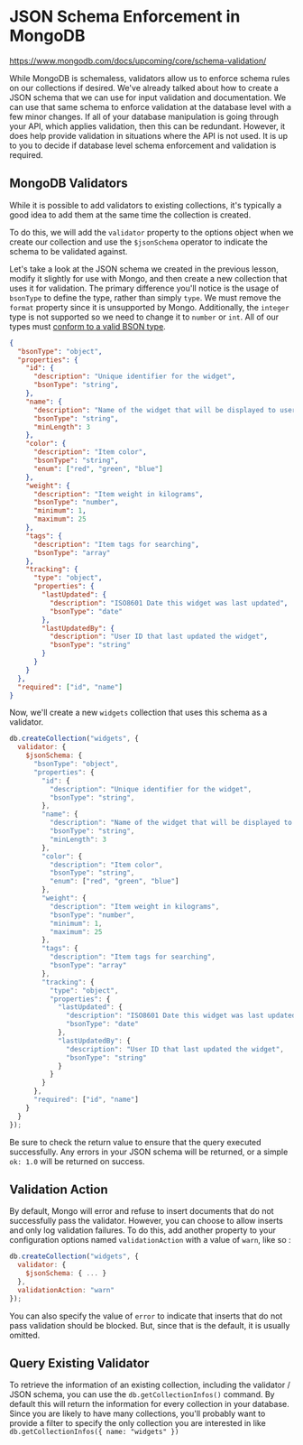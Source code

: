 # JSON Schema Enforcement in MongoDB

https://www.mongodb.com/docs/upcoming/core/schema-validation/

While MongoDB is schemaless, validators allow us to enforce schema rules on our collections if desired.  We've already talked about how to create a JSON schema that we can use for input validation and documentation.  We can use that same schema to enforce validation at the database level with a few minor changes.  If all of your database manipulation is going through your API, which applies validation, then this can be redundant.  However, it does help provide validation in situations where the API is not used.  It is up to you to decide if database level schema enforcement and validation is required.

## MongoDB Validators
While it is possible to add validators to existing collections, it's typically a good idea to add them at the same time the collection is created.

To do this, we will add the `validator` property to the options object when we create our collection and use the `$jsonSchema` operator to indicate the schema to be validated against.

Let's take a look at the JSON schema we created in the previous lesson, modify it slightly for use with Mongo, and then create a new collection that uses it for validation.  The primary difference you'll notice is the usage of `bsonType` to define the type, rather than simply `type`.  We must remove the `format` property since it is unsupported by Mongo.  Additionally, the `integer` type is not supported so we need to change it to `number` or `int`.  All of our types must [conform to a valid BSON type](https://www.mongodb.com/docs/manual/reference/bson-types/).  

```json
{
  "bsonType": "object",
  "properties": {
    "id": {
      "description": "Unique identifier for the widget",
      "bsonType": "string",
    },
    "name": {
      "description": "Name of the widget that will be displayed to users",
      "bsonType": "string",
      "minLength": 3
    },
    "color": {
      "description": "Item color",
      "bsonType": "string",
      "enum": ["red", "green", "blue"]
    },
    "weight": {
      "description": "Item weight in kilograms",
      "bsonType": "number",
      "minimum": 1,
      "maximum": 25
    },
    "tags": {
      "description": "Item tags for searching",
      "bsonType": "array"
    },
    "tracking": {
      "type": "object",
      "properties": {
        "lastUpdated": {
          "description": "ISO8601 Date this widget was last updated",
          "bsonType": "date"
        },
        "lastUpdatedBy": {
          "description": "User ID that last updated the widget",
          "bsonType": "string"
        }
      }
    }
  },
  "required": ["id", "name"]
}
```

Now, we'll create a new `widgets` collection that uses this schema as a validator.

```javascript
db.createCollection("widgets", {
  validator: {
    $jsonSchema: {
      "bsonType": "object",
      "properties": {
        "id": {
          "description": "Unique identifier for the widget",
          "bsonType": "string",
        },
        "name": {
          "description": "Name of the widget that will be displayed to users",
          "bsonType": "string",
          "minLength": 3
        },
        "color": {
          "description": "Item color",
          "bsonType": "string",
          "enum": ["red", "green", "blue"]
        },
        "weight": {
          "description": "Item weight in kilograms",
          "bsonType": "number",
          "minimum": 1,
          "maximum": 25
        },
        "tags": {
          "description": "Item tags for searching",
          "bsonType": "array"
        },
        "tracking": {
          "type": "object",
          "properties": {
            "lastUpdated": {
              "description": "ISO8601 Date this widget was last updated",
              "bsonType": "date"
            },
            "lastUpdatedBy": {
              "description": "User ID that last updated the widget",
              "bsonType": "string"
            }
          }
        }
      },
      "required": ["id", "name"]
    }
  }
});
```

Be sure to check the return value to ensure that the query executed successfully.  Any errors in your JSON schema will be returned, or a simple `ok: 1.0` will be returned on success.

## Validation Action
By default, Mongo will error and refuse to insert documents that do not successfully pass the validator.  However, you can choose to allow inserts and only log validation failures.  To do this, add another property to your configuration options named `validationAction` with a value of `warn`, like so : 
```javascript
db.createCollection("widgets", {
  validator: {
    $jsonSchema: { ... }
  },
  validationAction: "warn"
});
```

You can also specify the value of `error` to indicate that inserts that do not pass validation should be blocked.  But, since that is the default, it is usually omitted.

## Query Existing Validator
To retrieve the information of an existing collection, including the validator / JSON schema, you can use the `db.getCollectionInfos()` command.  By default this will return the information for every collection in your database.  Since you are likely to have many collections, you'll probably want to provide a filter to specify the only collection you are interested in like `db.getCollectionInfos({ name: "widgets" })`